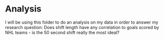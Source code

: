 # Analysis
I will be using this folder to do an analysis on my data in order to answer my research question: Does shift length have any correlation to goals scored by NHL teams - is the 50 second shift really the most ideal?